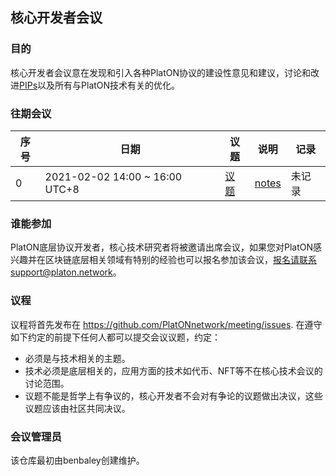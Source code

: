 ## 核心开发者会议

### 目的
核心开发者会议意在发现和引入各种PlatON协议的建设性意见和建议，讨论和改进[PIPs](https://github.com/PlatONnetwork/PIPs)以及所有与PlatON技术有关的优化。

### 往期会议

 序号 | 日期                             | 议题        | 说明          | 记录            |
--- | -------------------------------- | -------------- |-------------- | -------------------- |
  0 | 2021-02-02 14:00 ~ 16:00 UTC+8  | [议题](https://github.com/PlatONnetwork/meeting/issues/1) | [notes](Core%20Devs%20Meetings/Meeting%0.md) | 未记录 |


### 谁能参加
PlatON底层协议开发者，核心技术研究者将被邀请出席会议，如果您对PlatON感兴趣并在区块链底层相关领域有特别的经验也可以报名参加该会议，报名请联系support@platon.network。

### 议程
议程将首先发布在 https://github.com/PlatONnetwork/meeting/issues. 在遵守如下约定的前提下任何人都可以提交会议议题，约定：
- 必须是与技术相关的主题。
- 技术必须是底层相关的，应用方面的技术如代币、NFT等不在核心技术会议的讨论范围。
- 议题不能是哲学上有争议的，核心开发者不会对有争论的议题做出决议，这些议题应该由社区共同决议。

### 会议管理员
该仓库最初由benbaley创建维护。